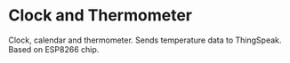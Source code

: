 # Clock and Thermometer
Clock, calendar and thermometer.
Sends temperature data to ThingSpeak.
Based on ESP8266 chip.